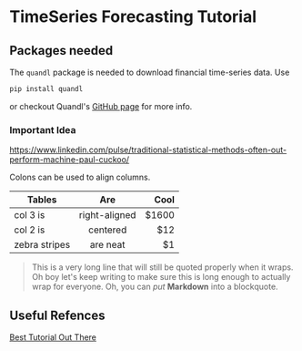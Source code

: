 # TimeSeries Forecasting Tutorial 

## Packages needed 
The `quandl` package is needed to download financial time-series data. 
Use 
```python 
pip install quandl
```
or checkout Quandl's [GitHub page](https://github.com/quandl/quandl-python) for more info. 

### Important Idea
https://www.linkedin.com/pulse/traditional-statistical-methods-often-out-perform-machine-paul-cuckoo/

Colons can be used to align columns.

| Tables        | Are           | Cool  |
| ------------- |:-------------:| -----:|
| col 3 is      | right-aligned | $1600 |
| col 2 is      | centered      |   $12 |
| zebra stripes | are neat      |    $1 |

> This is a very long line that will still be quoted properly when it wraps. Oh boy let's keep writing to make sure this is long enough to actually wrap for everyone. Oh, you can *put* **Markdown** into a blockquote. 


## Useful Refences

[Best Tutorial Out There](https://www.google.com)
